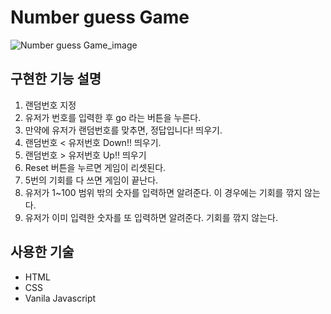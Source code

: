 # Number guess Game
![Number guess Game_image](https://github.com/hyjang14/js_project/assets/126192446/c9e0df4f-cfea-4484-b794-8117964191d8)

## 구현한 기능 설명
1. 랜덤번호 지정
2. 유저가 번호를 입력한 후 go 라는 버튼을 누른다.
3. 만약에 유저가 랜덤번호를 맞추면, 정답입니다! 띄우기.
4. 랜덤번호 < 유저번호 Down!! 띄우기.
5. 랜덤번호 > 유저번호 Up!! 띄우기
6. Reset 버튼을 누르면 게임이 리셋된다.
7. 5번의 기회를 다 쓰면 게임이 끝난다.
8. 유저가 1~100 범위 밖의 숫자를 입력하면 알려준다. 이 경우에는 기회를 깎지 않는다.
9. 유저가 이미 입력한 숫자를 또 입력하면 알려준다. 기회를 깎지 않는다.

## 사용한 기술
- HTML
- CSS
- Vanila Javascript
